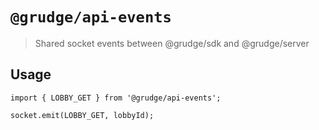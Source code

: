 # `@grudge/api-events`

> Shared socket events between @grudge/sdk and @grudge/server

## Usage

```
import { LOBBY_GET } from '@grudge/api-events';

socket.emit(LOBBY_GET, lobbyId);
```
